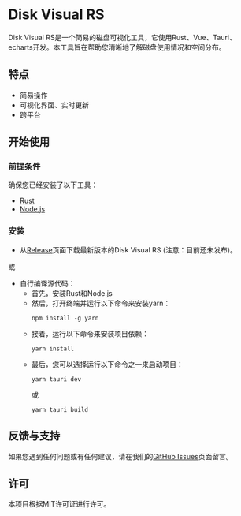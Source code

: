 # Disk Visual RS

Disk Visual RS是一个简易的磁盘可视化工具，它使用Rust、Vue、Tauri、echarts开发。本工具旨在帮助您清晰地了解磁盘使用情况和空间分布。

## 特点
- 简易操作
- 可视化界面、实时更新
- 跨平台

## 开始使用

### 前提条件
确保您已经安装了以下工具：
- [Rust](https://www.rust-lang.org/)
- [Node.js](https://nodejs.org/en)

### 安装

- 从[Release](URL)页面下载最新版本的Disk Visual RS (注意：目前还未发布)。

或

- 自行编译源代码：
    - 首先，安装Rust和Node.js
    - 然后，打开终端并运行以下命令来安装yarn：
      ```
      npm install -g yarn
      ```
    - 接着，运行以下命令来安装项目依赖：
      ```
      yarn install
      ```
    - 最后，您可以选择运行以下命令之一来启动项目：
      ```
      yarn tauri dev
      ```
      或
      ```
      yarn tauri build
      ```

## 反馈与支持
如果您遇到任何问题或有任何建议，请在我们的[GitHub Issues](https://gitee.com/yang_zi_chun/disk-visual-rs/issues)页面留言。

## 许可
本项目根据MIT许可证进行许可。